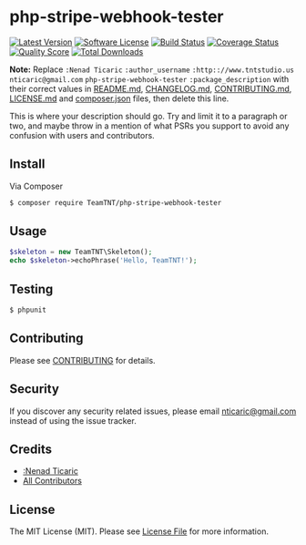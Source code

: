 # php-stripe-webhook-tester

[![Latest Version](https://img.shields.io/github/release/thephpTeamTNT/php-stripe-webhook-tester.svg?style=flat-square)](https://github.com/thephpTeamTNT/php-stripe-webhook-tester/releases)
[![Software License](https://img.shields.io/badge/license-MIT-brightgreen.svg?style=flat-square)](LICENSE.md)
[![Build Status](https://img.shields.io/travis/thephpTeamTNT/php-stripe-webhook-tester/master.svg?style=flat-square)](https://travis-ci.org/thephpTeamTNT/php-stripe-webhook-tester)
[![Coverage Status](https://img.shields.io/scrutinizer/coverage/g/thephpTeamTNT/php-stripe-webhook-tester.svg?style=flat-square)](https://scrutinizer-ci.com/g/thephpTeamTNT/php-stripe-webhook-tester/code-structure)
[![Quality Score](https://img.shields.io/scrutinizer/g/thephpTeamTNT/php-stripe-webhook-tester.svg?style=flat-square)](https://scrutinizer-ci.com/g/thephpTeamTNT/php-stripe-webhook-tester)
[![Total Downloads](https://img.shields.io/packagist/dt/TeamTNT/php-stripe-webhook-tester.svg?style=flat-square)](https://packagist.org/packages/TeamTNT/php-stripe-webhook-tester)

**Note:** Replace ```:Nenad Ticaric``` ```:author_username``` ```:http:://www.tntstudio.us``` ```nticaric@gmail.com``` ```php-stripe-webhook-tester``` ```:package_description``` with their correct values in [README.md](README.md), [CHANGELOG.md](CHANGELOG.md), [CONTRIBUTING.md](CONTRIBUTING.md), [LICENSE.md](LICENSE.md) and [composer.json](composer.json) files, then delete this line.

This is where your description should go. Try and limit it to a paragraph or two, and maybe throw in a mention of what
PSRs you support to avoid any confusion with users and contributors.

## Install

Via Composer

``` bash
$ composer require TeamTNT/php-stripe-webhook-tester
```

## Usage

``` php
$skeleton = new TeamTNT\Skeleton();
echo $skeleton->echoPhrase('Hello, TeamTNT!');
```

## Testing

``` bash
$ phpunit
```

## Contributing

Please see [CONTRIBUTING](CONTRIBUTING.md) for details.

## Security

If you discover any security related issues, please email nticaric@gmail.com instead of using the issue tracker.

## Credits

- [:Nenad Ticaric](https://github.com/:author_username)
- [All Contributors](../../contributors)

## License

The MIT License (MIT). Please see [License File](LICENSE.md) for more information.
